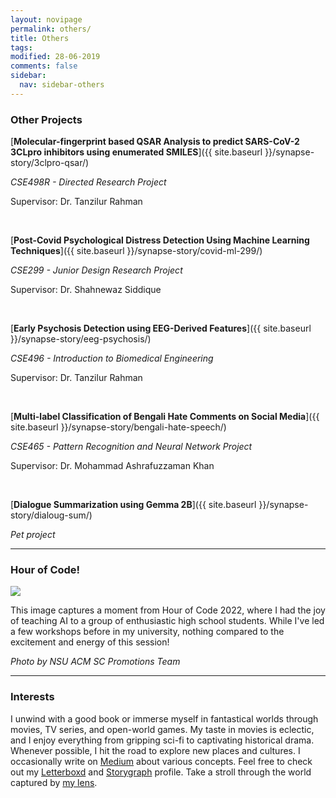 ```yaml
---
layout: novipage
permalink: others/
title: Others
tags: 
modified: 28-06-2019
comments: false
sidebar:
  nav: sidebar-others
---
```


### Other Projects

[**Molecular-fingerprint based QSAR Analysis to predict SARS-CoV-2 3CLpro inhibitors using enumerated SMILES**]({{ site.baseurl }}/synapse-story/3clpro-qsar/)

*CSE498R - Directed Research Project*

Supervisor: Dr. Tanzilur Rahman

<br />

[**Post-Covid Psychological Distress Detection Using Machine Learning Techniques**]({{ site.baseurl }}/synapse-story/covid-ml-299/)

*CSE299 - Junior Design Research Project*

Supervisor: Dr. Shahnewaz Siddique

<br />

[**Early Psychosis Detection using EEG-Derived Features**]({{ site.baseurl }}/synapse-story/eeg-psychosis/)

*CSE496 - Introduction to Biomedical Engineering*

Supervisor: Dr. Tanzilur Rahman

<br />


[**Multi-label Classification of Bengali Hate Comments on Social Media**]({{ site.baseurl }}/synapse-story/bengali-hate-speech/)

*CSE465 - Pattern Recognition and Neural Network Project*

Supervisor: Dr. Mohammad Ashrafuzzaman Khan

<br />

[**Dialogue Summarization using Gemma 2B**]({{ site.baseurl }}/synapse-story/dialoug-sum/)


*Pet project*

<hr>

### Hour of Code! 

<img src="{{ site.url }}/images/hoc.jpeg">

<br>

This image captures a moment from Hour of Code 2022, where I had the joy of teaching AI to a group of enthusiastic high school students. While I've led a few workshops before in my university, nothing compared to the excitement and energy of this session!

<em>Photo by NSU ACM SC Promotions Team</em>

<hr>

### Interests 

I unwind with a good book or immerse myself in fantastical worlds through movies, TV series, and open-world games. My taste in movies is eclectic, and I enjoy everything from gripping sci-fi to captivating historical drama. Whenever possible, I hit the road to explore new places and cultures. I occasionally write on [Medium](https://medium.com/@shafayet.rajit.101) about various concepts. Feel free to check out my [Letterboxd](https://letterboxd.com/shafayet_rajit/) and [Storygraph](https://app.thestorygraph.com/profile/shafayet_rajit) profile. Take a stroll through the world captured by [my lens](https://shafayetrajit.github.io/gallery/).
